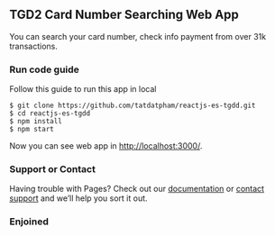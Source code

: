 ## TGD2 Card Number Searching Web App

You can search your card number, check info payment from over 31k transactions.


### Run code guide

Follow this guide to run this app in local

```
$ git clone https://github.com/tatdatpham/reactjs-es-tgdd.git
$ cd reactjs-es-tgdd
$ npm install
$ npm start

```

Now you can see web app in [http://localhost:3000/](http://localhost:3000/).

### Support or Contact

Having trouble with Pages? Check out our [documentation](https://help.github.com/categories/github-pages-basics/) or [contact support](https://github.com/tatdatpham) and we’ll help you sort it out.

### Enjoined
